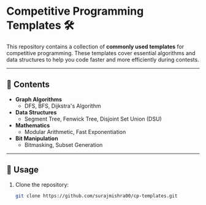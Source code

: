 # **Competitive Programming Templates 🛠️**

This repository contains a collection of **commonly used templates** for competitive programming. These templates cover essential algorithms and data structures to help you code faster and more efficiently during contests.

---

## 📂 **Contents**
- **Graph Algorithms**  
  - DFS, BFS, Dijkstra's Algorithm  
- **Data Structures**  
  - Segment Tree, Fenwick Tree, Disjoint Set Union (DSU)  
- **Mathematics**  
  - Modular Arithmetic, Fast Exponentiation  
- **Bit Manipulation**  
  - Bitmasking, Subset Generation  

---

## 🚀 **Usage**
1. Clone the repository:
   ```bash
   git clone https://github.com/surajmishra00/cp-templates.git
